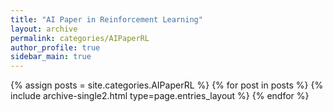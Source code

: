 ```yaml
---
title: "AI Paper in Reinforcement Learning"
layout: archive
permalink: categories/AIPaperRL
author_profile: true
sidebar_main: true
---
```



{% assign posts = site.categories.AIPaperRL %}
{% for post in posts %} {% include archive-single2.html type=page.entries_layout %} {% endfor %}